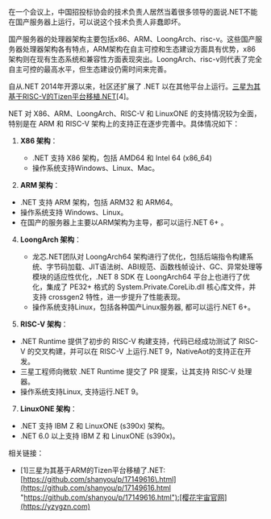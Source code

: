 
在一个会议上，中国招投标协会的技术负责人居然当着很多领导的面说.NET不能在国产服务器上运行，可以说这个技术负责人非蠢即坏。

国产服务器的处理器架构主要包括x86、ARM、LoongArch、risc\-v。这些国产服务器处理器架构各有特点，ARM架构在自主可控和生态建设方面具有优势，x86架构则在现有生态系统和兼容性方面表现突出。LoongArch、risc\-v则代表了完全自主可控的最高水平，但生态建设仍需时间来完善。

自从.NET 2014年开源以来，社区还扩展了 .NET 以在其他平台上运行。[三星为其基于RISC\-V的Tizen平台移植.NET](https://github.com)\[4]。

NET 对 X86、ARM、LoongArch、RISC\-V 和 LinuxONE 的支持情况较为全面，特别是在 ARM 和 RISC\-V 架构上的支持正在逐步完善中。具体情况如下：

1. **X86 架构**：


	* .NET 支持 X86 架构，包括 AMD64 和 Intel 64 (x86\_64\)
	* 操作系统支持Windows、Linux、Mac。
2. **ARM 架构**：
* .NET 支持 ARM 架构，包括 ARM32 和 ARM64。
* 操作系统支持 Windows、Linux。
* 在国产的服务器上主要以ARM架构为主导，都可以运行.NET 6\+ 。

4. **LoongArch 架构**：


	* 龙芯.NET团队对 LoongArch64 架构进行了优化，包括后端指令构建系统、字节码加载、JIT语法树、ABI规范、函数栈帧设计、GC、异常处理等模块的适应性优化，.NET 8 SDK 在 LoongArch64 平台上也进行了优化，集成了 PE32\+ 格式的 System.Private.CoreLib.dll 核心库文件，并支持 crossgen2 特性，进一步提升了性能表现。
	* 操作系统支持Linux，包括各种国产Linux服务器, 都可以运行.NET 6\+。
5. **RISC\-V 架构**：
* .NET Runtime 提供了初步的 RISC\-V 构建支持，代码已经成功测试了 RISC\-V 的交叉构建，并可以在 RISC\-V 上运行.NET 9，NativeAot的支持正在开发。
* 三星工程师向微软 .NET Runtime 提交了 PR 提案，让其支持 RISC\-V 处理器。
* 操作系统支持Linux, 支持运行.NET 9。

7. **LinuxONE 架构**：
* .NET 支持 IBM Z 和 LinuxONE (s390x) 架构。
* .NET 6\.0 以上支持 IBM Z 和 LinuxONE (s390x)。

相关链接：

* \[1]三星为其基于ARM的Tizen平台移植了.NET: [https://github.com/shanyou/p/17149616\.html](https://github.com/shanyou/p/17149616.html "https://github.com/shanyou/p/17149616.html"):[樱花宇宙官网](https://yzygzn.com)


